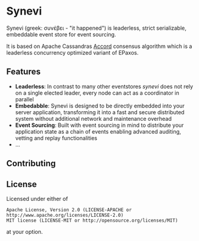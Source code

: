 # Synevi
Synevi (greek: συνέβει - "it happened") is leaderless, strict serializable, embeddable event store for event sourcing. 

It is based on Apache Cassandras [Accord](https://cwiki.apache.org/confluence/download/attachments/188744725/Accord.pdf?version=1&modificationDate=1630847737000&api=v2) consensus algorithm which is a leaderless concurrency optimized variant of EPaxos.

## Features

- **Leaderless**: In contrast to many other eventstores *synevi* does not rely on a single elected leader, every node can act as a coordinator in parallel
- **Embedabble**: Synevi is designed to be directly embedded into your server application, transforming it into a fast and secure distributed system without additional network and maintenance overhead
- **Event Sourcing**: Built with event sourcing in mind to distribute your application state as a chain of events enabling advanced auditing, vetting and replay functionalities
- ...

## Contributing


## License

Licensed under either of

    Apache License, Version 2.0 (LICENSE-APACHE or http://www.apache.org/licenses/LICENSE-2.0)
    MIT license (LICENSE-MIT or http://opensource.org/licenses/MIT)

at your option.

